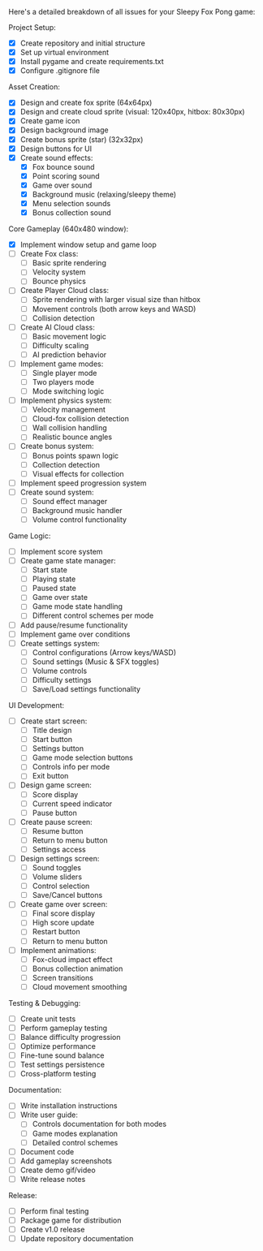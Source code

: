 Here's a detailed breakdown of all issues for your Sleepy Fox Pong game:

Project Setup:
- [x] Create repository and initial structure
- [x] Set up virtual environment
- [x] Install pygame and create requirements.txt
- [x] Configure .gitignore file

Asset Creation:
- [x] Design and create fox sprite (64x64px)
- [x] Design and create cloud sprite (visual: 120x40px, hitbox: 80x30px)
- [x] Create game icon
- [x] Design background image
- [x] Create bonus sprite (star) (32x32px)
- [x] Design buttons for UI
- [x] Create sound effects:
  - [x] Fox bounce sound
  - [x] Point scoring sound
  - [x] Game over sound
  - [x] Background music (relaxing/sleepy theme)
  - [x] Menu selection sounds
  - [x] Bonus collection sound

Core Gameplay (640x480 window):
- [x] Implement window setup and game loop
- [ ] Create Fox class:
  - [ ] Basic sprite rendering
  - [ ] Velocity system
  - [ ] Bounce physics
- [ ] Create Player Cloud class:
  - [ ] Sprite rendering with larger visual size than hitbox
  - [ ] Movement controls (both arrow keys and WASD)
  - [ ] Collision detection
- [ ] Create AI Cloud class:
  - [ ] Basic movement logic
  - [ ] Difficulty scaling
  - [ ] AI prediction behavior
- [ ] Implement game modes:
  - [ ] Single player mode
  - [ ] Two players mode
  - [ ] Mode switching logic
- [ ] Implement physics system:
  - [ ] Velocity management
  - [ ] Cloud-fox collision detection
  - [ ] Wall collision handling
  - [ ] Realistic bounce angles
- [ ] Create bonus system:
  - [ ] Bonus points spawn logic
  - [ ] Collection detection
  - [ ] Visual effects for collection
- [ ] Implement speed progression system
- [ ] Create sound system:
  - [ ] Sound effect manager
  - [ ] Background music handler
  - [ ] Volume control functionality

Game Logic:
- [ ] Implement score system
- [ ] Create game state manager:
  - [ ] Start state
  - [ ] Playing state
  - [ ] Paused state
  - [ ] Game over state
  - [ ] Game mode state handling
  - [ ] Different control schemes per mode
- [ ] Add pause/resume functionality
- [ ] Implement game over conditions
- [ ] Create settings system:
  - [ ] Control configurations (Arrow keys/WASD)
  - [ ] Sound settings (Music & SFX toggles)
  - [ ] Volume controls
  - [ ] Difficulty settings
  - [ ] Save/Load settings functionality

UI Development:
- [ ] Create start screen:
  - [ ] Title design
  - [ ] Start button
  - [ ] Settings button
  - [ ] Game mode selection buttons
  - [ ] Controls info per mode
  - [ ] Exit button
- [ ] Design game screen:
  - [ ] Score display
  - [ ] Current speed indicator
  - [ ] Pause button
- [ ] Create pause screen:
  - [ ] Resume button
  - [ ] Return to menu button
  - [ ] Settings access
- [ ] Design settings screen:
  - [ ] Sound toggles
  - [ ] Volume sliders
  - [ ] Control selection
  - [ ] Save/Cancel buttons
- [ ] Create game over screen:
  - [ ] Final score display
  - [ ] High score update
  - [ ] Restart button
  - [ ] Return to menu button
- [ ] Implement animations:
  - [ ] Fox-cloud impact effect
  - [ ] Bonus collection animation
  - [ ] Screen transitions
  - [ ] Cloud movement smoothing

Testing & Debugging:
- [ ] Create unit tests
- [ ] Perform gameplay testing
- [ ] Balance difficulty progression
- [ ] Optimize performance
- [ ] Fine-tune sound balance
- [ ] Test settings persistence
- [ ] Cross-platform testing

Documentation:
- [ ] Write installation instructions
- [ ] Write user guide:
  - [ ] Controls documentation for both modes
  - [ ] Game modes explanation
  - [ ] Detailed control schemes
- [ ] Document code
- [ ] Add gameplay screenshots
- [ ] Create demo gif/video
- [ ] Write release notes

Release:
- [ ] Perform final testing
- [ ] Package game for distribution
- [ ] Create v1.0 release
- [ ] Update repository documentation